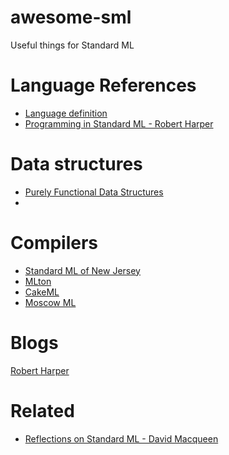 # awesome-sml
Useful things for Standard ML

# Language References

- [Language definition](http://sml-family.org/sml97-defn.pdf)
- [Programming in Standard ML - Robert Harper](http://www.cs.cmu.edu/~rwh/smlbook/book.pdf)

# Data structures

- [Purely Functional Data Structures](http://www.cs.cmu.edu/~rwh/theses/okasaki.pdf)
- 
# Compilers

- [Standard ML of New Jersey](http://www.smlnj.org/)
- [MLton](http://mlton.org/)
- [CakeML](https://cakeml.org/)
- [Moscow ML](http://mosml.org/)

# Blogs

[Robert Harper](https://existentialtype.wordpress.com/)

# Related

- [Reflections on Standard ML - David Macqueen](http://sml-family.org/papers/MacQueen-reflections.pdf)
